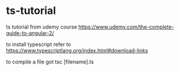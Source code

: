 # ts-tutorial
ts tutorial from udemy course https://www.udemy.com/the-complete-guide-to-angular-2/

to install typescript refer to https://www.typescriptlang.org/index.html#download-links

to compile a file got tsc [filename].ts
